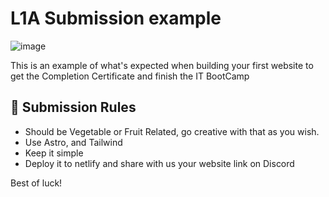 # L1A Submission example

![image](https://github.com/user-attachments/assets/164311ee-3bf5-4a65-bfa2-2883a47be6d7)


This is an example of what's expected when building your first website to get the Completion Certificate and finish the IT BootCamp

## 🚀 Submission Rules

- Should be Vegetable or Fruit Related, go creative with that as you wish.
- Use Astro, and Tailwind
- Keep it simple
- Deploy it to netlify and share with  us your website link on Discord

Best of luck!
